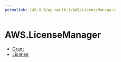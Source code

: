 ```yaml
---
permalink: /48.0.0/ap-south-1/AWS/LicenseManager/
---
```


# AWS.LicenseManager



* [Grant](Grant.md)
* [License](License.md)